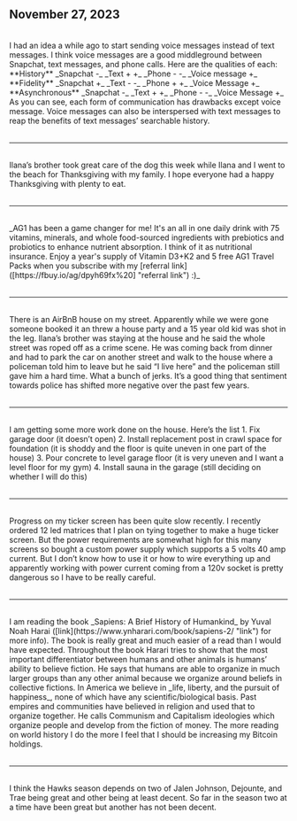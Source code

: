 ## November 27, 2023
<br>
I had an idea a while ago to start sending voice messages instead of text messages. I think voice messages are a good middleground between Snapchat, text messages, and phone calls. Here are the qualities of each:
**History**
_Snapchat -_
_Text + +_
_Phone - -_
_Voice message +_
**Fidelity**
_Snapchat +_
_Text - -_
_Phone + +_
_Voice Message +_
**Asynchronous**
_Snapchat -_
_Text + +_
_Phone - -_
_Voice Message +_
As you can see, each form of communication has drawbacks except voice message. Voice messages can also be interspersed with text messages to reap the benefits of text messages’ searchable history.
<br><br>

----

<br>
Ilana’s brother took great care of the dog this week while Ilana and I went to the beach for Thanksgiving with my family. I hope everyone had a happy Thanksgiving with plenty to eat.
<br><br>

----

<br>
_AG1 has been a game changer for me! It's an all in one daily drink with 75 vitamins, minerals, and whole food-sourced ingredients with prebiotics and probiotics to enhance nutrient absorption. I think of it as nutritional insurance. Enjoy a year's supply of Vitamin D3+K2 and 5 free AG1 Travel Packs when you subscribe with my [referral link]([https://fbuy.io/ag/dpyh69fx%20] "referral link") :)_
<br><br>

----

<br>
There is an AirBnB house on my street. Apparently while we were gone someone booked it an threw a house party and a 15 year old kid was shot in the leg. Ilana’s brother was staying at the house and he said the whole street was roped off as a crime scene. He was coming back from dinner and had to park the car on another street and walk to the house where a policeman told him to leave but he said “I live here” and the policeman still gave him a hard time. What a bunch of jerks. It’s a good thing that sentiment towards police has shifted more negative over the past few years.
<br><br>

----

<br>
I am getting some more work done on the house. Here’s the list
1. Fix garage door (it doesn’t open)
2. Install replacement post in crawl space for foundation (it is shoddy and the floor is quite uneven in one part of the house)
3. Pour concrete to level garage floor (it is very uneven and I want a level floor for my gym)
4. Install sauna in the garage (still deciding on whether I will do this)
<br><br>

----

<br>
Progress on my ticker screen has been quite slow recently. I recently ordered 12 led matrices that I plan on tying together to make a huge ticker screen. But the power requirements are somewhat high for this many screens so bought a custom power supply which supports a 5 volts 40 amp current. But I don’t know how to use it or how to wire everything up and apparently working with power current coming from a 120v socket is pretty dangerous so I have to be really careful.
<br><br>

----

<br>
I am reading the book _Sapiens: A Brief History of Humankind_ by Yuval Noah Harai ([link](https://www.ynharari.com/book/sapiens-2/ "link") for more info). The book is really great and much easier of a read than I would have expected. Throughout the book Harari tries to show that the most important differentiator between humans and other animals is humans’ ability to believe fiction. He says that humans are able to organize in much larger groups than any other animal because we organize around beliefs in collective fictions. In America we believe in _life, liberty, and the pursuit of happiness_, none of which have any scientific/biological basis. Past empires and communities have believed in religion and used that to organize together. He calls Communism and Capitalism ideologies which organize people and develop from the fiction of money. The more reading on world history I do the more I feel that I should be increasing my Bitcoin holdings.
<br><br>

----

<br>
I think the Hawks season depends on two of Jalen Johnson, Dejounte, and Trae being great and other being at least decent. So far in the season two at a time have been great but another has not been decent.